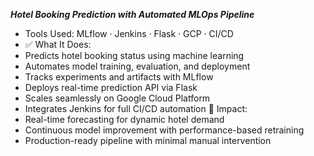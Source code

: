 ***Hotel Booking Prediction with Automated MLOps Pipeline***
- Tools Used: MLflow · Jenkins · Flask · GCP · CI/CD
- ✅ What It Does:
- Predicts hotel booking status using machine learning
- Automates model training, evaluation, and deployment
- Tracks experiments and artifacts with MLflow
- Deploys real-time prediction API via Flask
- Scales seamlessly on Google Cloud Platform
- Integrates Jenkins for full CI/CD automation
🚀 Impact:
- Real-time forecasting for dynamic hotel demand
- Continuous model improvement with performance-based retraining
- Production-ready pipeline with minimal manual intervention

